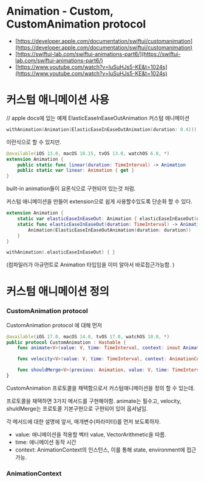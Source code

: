 # Animation - Custom, CustomAnimation protocol

- [https://developer.apple.com/documentation/swiftui/customanimation](https://developer.apple.com/documentation/swiftui/customanimation)
- [https://swiftui-lab.com/swiftui-animations-part6/](https://swiftui-lab.com/swiftui-animations-part6/)
- [https://www.youtube.com/watch?v=IuSuHJs5-KE&t=1024s](https://www.youtube.com/watch?v=IuSuHJs5-KE&t=1024s)

# 커스텀 애니메이션 사용

// apple docs에 있는 예제 ElasticEaseInEaseOutAnimation 커스텀 애니메이션  

```swift
withAnimation(Animation(ElasticEaseInEaseOutAnimation(duration: 0.4))) { }
```

이런식으로 할 수 있지만. 


```swift
@available(iOS 13.0, macOS 10.15, tvOS 13.0, watchOS 6.0, *)
extension Animation {
    public static func linear(duration: TimeInterval) -> Animation
    public static var linear: Animation { get }
}
```

built-in animation들이 요론식으로 구현되어 있는것 처럼. 

커스텀 애니메이션을 만들어 extension으로 쉽게 사용할수있도록 단순화 할 수 있다. 

```swift
extension Animation {
    static var elasticEaseInEaseOut: Animation { elasticEaseInEaseOut(duration: 0.35) }
    static func elasticEaseInEaseOut(duration: TimeInterval) -> Animation {
        Animation(ElasticEaseInEaseOutAnimation(duration: duration))
    }
}
```

```swift
withAnimation(.elasticEaseInEaseOut) { }
```

(컴파일러가 아규먼트로 Animation 타입임을 이미 알아서 바로접근가능함. )

# 커스텀 애니메이션 정의 

### CustomAnimation protocol
CustomAnimation protocol 에 대해 먼저 

```swift
@available(iOS 17.0, macOS 14.0, tvOS 17.0, watchOS 10.0, *)
public protocol CustomAnimation : Hashable {
    func animate<V>(value: V, time: TimeInterval, context: inout AnimationContext<V>) -> V? where V : VectorArithmetic

    func velocity<V>(value: V, time: TimeInterval, context: AnimationContext<V>) -> V? where V : VectorArithmetic

    func shouldMerge<V>(previous: Animation, value: V, time: TimeInterval, context: inout AnimationContext<V>) -> Bool where V : VectorArithmetic
}
```

CustomAnimation 프로토콜을 채택함으로서 커스텀애니메이션을 정의 할 수 있는데.  

프로토콜을 채택하면 3가지 메서드를 구현해야함. animate는 필수고, velocity, shuldMerge는 프로토콜 기본구현으로 구현되어 있어 옵셔널임.   

각 메서드에 대한 설명에 앞서, 매개변수(파라미터)를 먼저 보도록하자. 

* value: 애니메이션을 적용할 벡터 value, VectorArithmetic을 따름. 
* time: 애니메이션 동작 시간
* context: AnimationContext의 인스턴스, 이를 통해 state, environment에 접근가능. 




### AnimationContext


